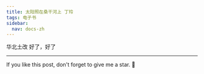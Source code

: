 ```yaml
---
title: 太阳照在桑干河上 丁玲
tags: 电子书
sidebar:
  nav: docs-zh
---
```


华北土改
好了，好了

<!--more-->

---

If you like this post, don't forget to give me a star. :star2:

